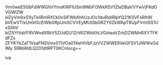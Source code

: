 Vm0weE5GbFdWWGhVYmxKWFlUSm9WbFl3WkRSV1ZteDBaVVYwVjFKdGVGWlZW
elZyVm0xS1IyTkliRmRXCk0xSlFWbXhhUzJOc1duRldiRlpYQ21KSVFsRlhW
bVEwVTIxUmVGcElWbGRpUm5CVVEyMUtSbGRZY0ZkWApTRUpFVmtSS1UxSXhV
blZXYlVaVFRVWndXRkV5ZUdGU1ZrWlZWbXhLVGdwaVZrbDZWMnRXYTFKdFZs
ZFYKYkZaT1VsaFNSVmx0TlVOa01XeHlVbFJzVVZWWE9VeGFSV1JIWWxGdlMy
SllRbWdLQ201dllRPT0KCnlocg==

ivp